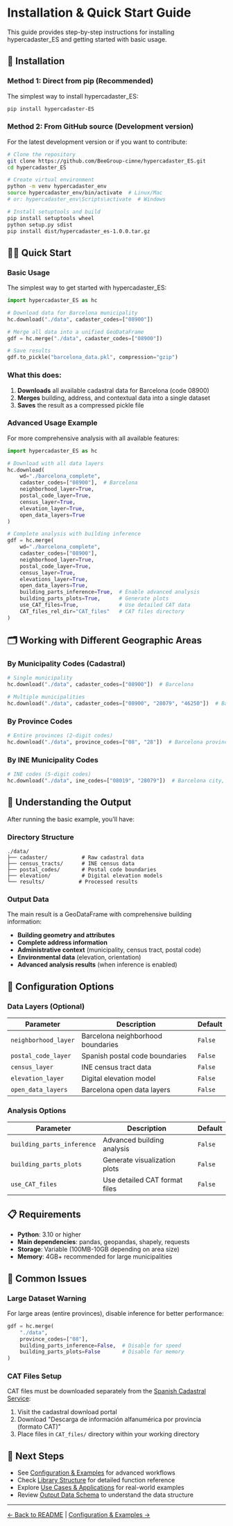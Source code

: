 # Installation & Quick Start Guide

This guide provides step-by-step instructions for installing hypercadaster_ES and getting started with basic usage.

## 🚀 Installation

### Method 1: Direct from pip (Recommended)

The simplest way to install hypercadaster_ES:

```bash
pip install hypercadaster-ES
```

### Method 2: From GitHub source (Development version)

For the latest development version or if you want to contribute:

```bash
# Clone the repository
git clone https://github.com/BeeGroup-cimne/hypercadaster_ES.git
cd hypercadaster_ES

# Create virtual environment
python -m venv hypercadaster_env
source hypercadaster_env/bin/activate  # Linux/Mac
# or: hypercadaster_env\Scripts\activate  # Windows

# Install setuptools and build
pip install setuptools wheel
python setup.py sdist
pip install dist/hypercadaster_es-1.0.0.tar.gz
```

## 🏃‍♂️ Quick Start

### Basic Usage

The simplest way to get started with hypercadaster_ES:

```python
import hypercadaster_ES as hc

# Download data for Barcelona municipality
hc.download("./data", cadaster_codes=["08900"])

# Merge all data into a unified GeoDataFrame
gdf = hc.merge("./data", cadaster_codes=["08900"])

# Save results
gdf.to_pickle("barcelona_data.pkl", compression="gzip")
```

### What this does:
1. **Downloads** all available cadastral data for Barcelona (code 08900)
2. **Merges** building, address, and contextual data into a single dataset
3. **Saves** the result as a compressed pickle file

### Advanced Usage Example

For more comprehensive analysis with all available features:

```python
import hypercadaster_ES as hc

# Download with all data layers
hc.download(
    wd="./barcelona_complete",
    cadaster_codes=["08900"],  # Barcelona
    neighborhood_layer=True,
    postal_code_layer=True,
    census_layer=True,
    elevation_layer=True,
    open_data_layers=True
)

# Complete analysis with building inference
gdf = hc.merge(
    wd="./barcelona_complete",
    cadaster_codes=["08900"],
    neighborhood_layer=True,
    postal_code_layer=True,
    census_layer=True,
    elevations_layer=True,
    open_data_layers=True,
    building_parts_inference=True,  # Enable advanced analysis
    building_parts_plots=True,      # Generate plots
    use_CAT_files=True,             # Use detailed CAT data
    CAT_files_rel_dir="CAT_files"   # CAT files directory
)
```

## 🗂️ Working with Different Geographic Areas

### By Municipality Codes (Cadastral)

```python
# Single municipality
hc.download("./data", cadaster_codes=["08900"])  # Barcelona

# Multiple municipalities
hc.download("./data", cadaster_codes=["08900", "28079", "46250"])  # Barcelona, Madrid, Valencia
```

### By Province Codes

```python
# Entire provinces (2-digit codes)
hc.download("./data", province_codes=["08", "28"])  # Barcelona province, Madrid province
```

### By INE Municipality Codes

```python
# INE codes (5-digit codes)
hc.download("./data", ine_codes=["08019", "28079"])  # Barcelona city, Madrid city
```

## 📁 Understanding the Output

After running the basic example, you'll have:

### Directory Structure
```
./data/
├── cadaster/           # Raw cadastral data
├── census_tracts/      # INE census data
├── postal_codes/       # Postal code boundaries
├── elevation/          # Digital elevation models
└── results/           # Processed results
```

### Output Data
The main result is a GeoDataFrame with comprehensive building information:
- **Building geometry and attributes**
- **Complete address information**
- **Administrative context** (municipality, census tract, postal code)
- **Environmental data** (elevation, orientation)
- **Advanced analysis results** (when inference is enabled)

## 🔧 Configuration Options

### Data Layers (Optional)

| Parameter | Description | Default |
|-----------|-------------|---------|
| `neighborhood_layer` | Barcelona neighborhood boundaries | `False` |
| `postal_code_layer` | Spanish postal code boundaries | `False` |
| `census_layer` | INE census tract data | `False` |
| `elevation_layer` | Digital elevation model | `False` |
| `open_data_layers` | Barcelona open data layers | `False` |

### Analysis Options

| Parameter | Description | Default |
|-----------|-------------|---------|
| `building_parts_inference` | Advanced building analysis | `False` |
| `building_parts_plots` | Generate visualization plots | `False` |
| `use_CAT_files` | Use detailed CAT format files | `False` |

## 📋 Requirements

- **Python**: 3.10 or higher
- **Main dependencies**: pandas, geopandas, shapely, requests
- **Storage**: Variable (100MB-10GB depending on area size)
- **Memory**: 4GB+ recommended for large municipalities

## 🚨 Common Issues

### Large Dataset Warning
For large areas (entire provinces), disable inference for better performance:

```python
gdf = hc.merge(
    "./data",
    province_codes=["08"],
    building_parts_inference=False,  # Disable for speed
    building_parts_plots=False       # Disable for memory
)
```

### CAT Files Setup
CAT files must be downloaded separately from the [Spanish Cadastral Service](https://www.sedecatastro.gob.es/Accesos/SECAccDescargaDatos.aspx):

1. Visit the cadastral download portal
2. Download "Descarga de información alfanumérica por provincia (formato CAT)"
3. Place files in `CAT_files/` directory within your working directory

## 🎯 Next Steps

- See [Configuration & Examples](configuration-examples.md) for advanced workflows
- Check [Library Structure](library-structure.md) for detailed function reference
- Explore [Use Cases & Applications](use-cases-applications.md) for real-world examples
- Review [Output Data Schema](output-schema.md) to understand the data structure

---

[← Back to README](../README.md) | [Configuration & Examples →](configuration-examples.md)